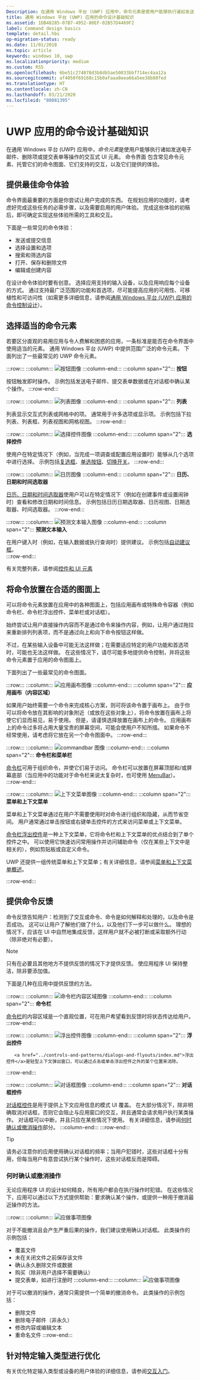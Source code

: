 ```yaml
---
Description: 在通用 Windows 平台 (UWP) 应用中，命令元素是使用户能够执行诸如发送电子邮件、删除项或提交表单等操作的交互式 UI 元素。
title: 通用 Windows 平台 (UWP) 应用的命令设计基础知识
ms.assetid: 1DB48285-07B7-4952-80EF-02B57D4469F2
label: Command design basics
template: detail.hbs
op-migration-status: ready
ms.date: 11/01/2018
ms.topic: article
keywords: windows 10, uwp
ms.localizationpriority: medium
ms.custom: RS5
ms.openlocfilehash: 6be51c274078d3b8db5ae50033bbf714ec4aa12a
ms.sourcegitcommit: af4050f69168c15b0afaaa8eea66a5ee38b88fed
ms.translationtype: HT
ms.contentlocale: zh-CN
ms.lasthandoff: 03/21/2020
ms.locfileid: "80081395"
---
```

# <a name="command-design-basics-for-uwp-apps"></a>UWP 应用的命令设计基础知识

在通用 Windows 平台 (UWP) 应用中，*命令元素*是使用户能够执行诸如发送电子邮件、删除项或提交表单等操作的交互式 UI 元素。 命令界面  包含常见命令元素、托管它们的命令图面、它们支持的交互，以及它们提供的体验。

## <a name="provide-the-best-command-experience"></a>提供最佳命令体验

命令界面最重要的方面是你尝试让用户完成的东西。 在规划应用的功能时，请考虑好完成这些任务的必需步骤，以及需要启用的用户体验。 完成这些体验的初稿后，即可确定实现这些体验所需的工具和交互。

下面是一些常见的命令体验：

- 发送或提交信息
- 选择设置和选项
- 搜索和筛选内容
- 打开、保存和删除文件
- 编辑或创建内容

在设计命令体验时要有创意。 选择应用支持的输入设备，以及应用响应每个设备的方式。 通过支持最广泛范围的功能和首选项，尽可能提高应用的可用性、可移植性和可访问性（如需更多详细信息，请参阅[通用 Windows 平台 (UWP) 应用的命令控制设计](../controls-and-patterns/commanding.md)）。



<!--
When designing a command interface, the most important decision is choosing what a user can do. To plan the right type of interactions, focus on your app - consider the user experiences you want to enable, and what steps users will need to take. Once you decide what you want users to accomplish, then you can provide them the tools to do so.
-->

## <a name="choose-the-right-command-elements"></a>选择适当的命令元素

若要区分直观的易用应用与令人费解和困惑的应用，一条标准是能否在命令界面中使用适当的元素。 通用 Windows 平台 (UWP) 中提供范围广泛的命令元素。 下面列出了一些最常见的 UWP 命令元素。

:::row:::
    :::column:::
![按钮图像](images/commanding/thumbnail-button.svg)
    :::column-end:::
    :::column span="2":::
<b>按钮</b>

<a href="../controls-and-patterns/buttons.md" style="text-decoration:none">按钮</a>触发即时操作。 示例包括发送电子邮件、提交表单数据或在对话框中确认某个操作。
:::row-end:::

:::row:::
    :::column:::
![列表图像](images/commanding/thumbnail-list.svg)
    :::column-end:::
    :::column span="2":::
<b>列表</b>

<a href="../controls-and-patterns/lists.md" style="text-decoration:none">列表</a>显示交互式列表或网格中的项。 通常用于许多选项或显示项。 示例包括下拉列表、列表框、列表视图和网格视图。
:::row-end:::

:::row:::
    :::column:::
![选择控件图像](images/commanding/thumbnail-selection.svg)
    :::column-end:::
    :::column span="2":::
<b>选择控件</b>

使用户在特定情况下（例如，当完成一项调查或配置应用设置时）能够从几个选项中进行选择。 示例包括<a href="../controls-and-patterns/checkbox.md">复选框</a>、<a href="../controls-and-patterns/radio-button.md">单选按钮</a>、<a href="../controls-and-patterns/toggles.md">切换开关</a>。
:::row-end:::

:::row:::
    :::column:::
![日历图像](images/commanding/thumbnail-calendar.svg)
    :::column-end:::
    :::column span="2":::
<b>日历、日期和时间选取器</b>

<a href="../controls-and-patterns/date-and-time.md">日历、日期和时间选取器</a>使用户可以在特定情况下（例如在创建事件或设置闹钟时）查看和修改日期和时间信息。 示例包括日历日期选取器、日历视图、日期选取器、时间选取器。
:::row-end:::

:::row:::
    :::column:::
![预测文本输入图像](images/commanding/thumbnail-autosuggest.svg)
    :::column-end:::
    :::column span="2":::
<b>预测文本输入</b>

在用户键入时（例如，在输入数据或执行查询时）提供建议。 示例包括<a href="../controls-and-patterns/auto-suggest-box.md">自动建议框</a>。<br>
:::row-end:::

有关完整列表，请参阅[控件和 UI 元素](../controls-and-patterns/index.md)

## <a name="place-commands-on-the-right-surface"></a>将命令放置在合适的图面上

可以将命令元素放置在应用中的各种图面上，包括应用画布或特殊命令容器（例如命令栏、命令栏浮出控件、菜单栏或对话框）。

始终尝试让用户直接操作内容而不是通过命令来操作内容，例如，让用户通过拖拉来重新排列列表项，而不是通过向上和向下命令按钮这样做。 

不过，在某些输入设备中可能无法这样做；在需要适应特定的用户功能和首选项时，可能也无法这样做。 在这些情况下，请尽可能多地提供命令控制，并将这些命令元素置于应用的命令图面上。

下面列出了一些最常见的命令图面。

:::row:::
    :::column:::
![应用画布图像](images/commanding/thumbnail-canvas.svg)
    :::column-end:::
    :::column span="2":::
<b>应用画布（内容区域）</b>

如果用户始终需要一个命令来完成核心方案，则可将该命令置于画布上。 由于你可以将命令放在其影响的对象附近（或放在这些对象上），将命令放置在画布上将使它们显而易见，易于使用。 但是，请谨慎选择放置在画布上的命令。 应用画布上的命令过多将占用大量宝贵的屏幕空间，可能会使用户不知所措。 如果命令不经常使用，请考虑将它放在另一个命令图面中。
:::row-end:::

:::row:::
    :::column:::
![commandbar 图像](images/commanding/thumbnail-commandbar.svg)
    :::column-end:::
    :::column span="2":::
<b>命令栏和菜单栏</b>

<a href="../controls-and-patterns/app-bars.md">命令栏</a>可用于组织命令，并使它们易于访问。 命令栏可以放置在屏幕顶部和/或屏幕底部（当应用中的功能对于命令栏来说太复杂时，也可使用 <a href="../controls-and-patterns/menus.md#create-a-menu-bar">MenuBar</a>）。
:::row-end:::

:::row:::
    :::column:::
![上下文菜单图像](images/commanding/thumbnail-contextmenu.svg)
    :::column-end:::
    :::column span="2":::
<b>菜单和上下文菜单</b>

<p>菜单和上下文菜单通过在用户不需要使用时对命令进行组织和隐藏，从而节省空间。 用户通常通过单击按钮或右键单击控件的方式来访问菜单或上下文菜单。</p> 

<p><a href="../controls-and-patterns/command-bar-flyout.md">命令栏浮出控件</a>是一种上下文菜单，它将命令栏和上下文菜单的优点结合到了单个控件之中。 可以使用它快速访问常用操作并访问辅助命令（仅在某些上下文中是相关的），例如剪贴板或自定义命令。</p>

<p>UWP 还提供一组传统菜单和上下文菜单；有关详细信息，请参阅<a href="../controls-and-patterns/menus.md">菜单和上下文菜单概述</a>。</p>
:::row-end:::

## <a name="provide-command-feedback"></a>提供命令反馈 

命令反馈告知用户：检测到了交互或命令、命令是如何解释和处理的，以及命令是否成功。 这可以让用户了解他们做了什么，以及他们下一步可以做什么。 理想的情况下，应该在 UI 中自然地集成反馈，这样用户就不必被打断或采取额外行动（除非绝对有必要）。

> [!NOTE]
> 只有在必要且其他地方不提供反馈的情况下才提供反馈。 使应用程序 UI 保持整洁，除非要添加值。

下面是几种在应用中提供反馈的方法。

:::row:::
    :::column:::
![命令栏内容区域图像](images/commanding/thumbnail-commandbar2.svg)
    :::column-end:::
    :::column span="2":::
<b>命令栏</b>

<a href="../controls-and-patterns/app-bars.md">命令栏</a>的内容区域是一个直观位置，可在用户希望看到反馈时将状态传达给用户。
:::row-end:::

:::row:::
    :::column:::
![浮出控件图像](images/commanding/thumbnail-flyout.svg)
    :::column-end:::
    :::column span="2":::
<b>浮出控件</b>

       <a href="../controls-and-patterns/dialogs-and-flyouts/index.md">浮出控件</a>是轻型上下文弹出窗口，可以通过点击或单击浮出控件之外的某个位置来消除。
:::row-end:::

:::row:::
    :::column:::
![对话框图像](images/commanding/thumbnail-dialog.svg)
    :::column-end:::
    :::column span="2":::
<b>对话框控件</b>

<a href="../controls-and-patterns/dialogs-and-flyouts/index.md">对话框控件</a>是用于提供上下文应用信息的模式 UI 覆盖。 在大部分情况下，除非明确取消对话框，否则它会阻止与应用窗口的交互，并且通常会请求用户执行某类操作。 对话框可以中断，并且只应在某些情况下使用。 有关详细信息，请参阅[何时确认或撤消操作](#when-to-confirm-or-undo-actions)部分。
    :::column-end:::
:::row-end:::

> [!TIP]
> 请务必注意你的应用使用确认对话框的频率；当用户犯错时，这些对话框十分有用，但每当用户有意尝试执行某个操作时，这些对话框反而是障碍。

### <a name="when-to-confirm-or-undo-actions"></a>何时确认或撤消操作

无论应用程序 UI 的设计如何精良，所有用户都会在执行操作时犯错。 在这些情况下，应用可以通过以下方式提供帮助：要求确认某个操作，或提供一种用于撤消最近操作的方法。

:::row:::
    :::column:::
![应做事项图像](images/do.svg)

对于不能撤消且会产生严重后果的操作，我们建议使用确认对话框。 此类操作的示例包括：
-   覆盖文件
-   未在关闭文件之前保存该文件
-   确认永久删除文件或数据
-   购买（除非用户选择不需要确认）
-   提交表单，如进行注册时
    :::column-end:::
    :::column:::
![应做事项图像](images/do.svg)

对于可以撤消的操作，通常只需提供一个简单的撤消命令。 此类操作的示例包括：
-   删除文件
-   删除电子邮件（非永久）
-   修改内容或编辑文本
-   重命名文件
:::row-end:::

##  <a name="optimize-for-specific-input-types"></a>针对特定输入类型进行优化

有关优化特定输入类型或设备的用户体验的详细信息，请参阅[交互入门](../input/index.md)。

